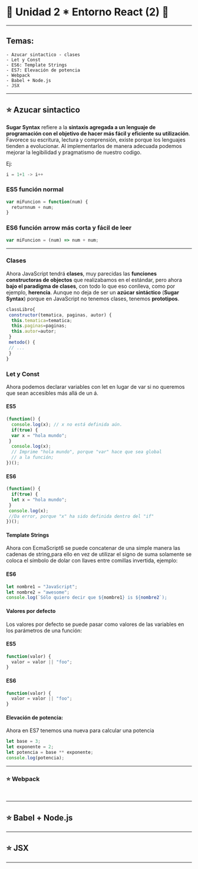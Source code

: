 # :star2: Unidad 2 * Entorno React (2) :star2:

---

## Temas:

```
- Azucar sintactico - clases
- Let y Const
- ES6: Template Strings
- ES7: Elevación de potencia
- Webpack
- Babel + Node.js
- JSX
```

---

## :star: Azucar sintactico

**Sugar Syntax** refiere a la **sintaxis agregada a un lenguaje de programación con el
objetivo de hacer más fácil y eficiente su utilización**. Favorece su escritura, lectura y comprensión, existe porque los lenguajes tienden a evolucionar. Al implementarlos de manera adecuada podemos mejorar la legibilidad y pragmatismo
de nuestro codigo.

Ej: 
```JavaScript
i = 1+1 -> i++
```

### ES5 función normal

```JavaScript
var miFuncion = function(num) {
  returnnum + num;
}
```

### ES6 función arrow más corta y fácil de leer

```JavaScript
var miFuncion = (num) => num + num;
```

---

### Clases

Ahora JavaScript tendrá **clases**, muy parecidas las **funciones constructoras de objectos** que realizabamos en el estándar, pero ahora **bajo el paradigma de clases**, con todo lo que eso conlleva, como por ejemplo, **herencia**. Aunque no deja de ser un **azúcar sintáctico** (**Sugar Syntax**) porque en JavaScript no tenemos clases, tenemos **prototipos**.


```JavaScript
classLibro{
 constructor(tematica, paginas, autor) {
  this.tematica=tematica;
  this.paginas=paginas;
  this.autor=autor;
 }
 metodo() {
 // ...
 }
}
```

### Let y Const

Ahora podemos declarar variables con let en lugar de var si no queremos que sean
accesibles más allá de un á.

####  ES5
```JavaScript
(function() {
  console.log(x); // x no está definida aún.
  if(true) {
  var x = "hola mundo";
 }
  console.log(x);
  // Imprime "hola mundo", porque "var" hace que sea global
  // a la función;
})();
```

#### ES6

```JavaScript
(function() {
  if(true) {
  let x = "hola mundo";
 }
 console.log(x);
 //Da error, porque "x" ha sido definida dentro del "if"
})();
```

#### Template Strings

Ahora con EcmaScript6 se puede concatenar de una simple manera las cadenas de
string,para ello en vez de utilizar el signo de suma solamente se coloca el símbolo de dolar con llaves entre comillas invertida, ejemplo:

#### ES6
```JavaScript
let nombre1 = "JavaScript";
let nombre2 = "awesome";
console.log(`Sólo quiero decir que ${nombre1} is ${nombre2`);
```

#### Valores por defecto

Los valores por defecto se puede pasar como valores de las variables en los
parámetros de una función:

####  ES5
```JavaScript
function(valor) { 
  valor = valor || "foo";
}
```

####  ES6
```JavaScript
function(valor) { 
  valor = valor || "foo";
}
```

#### Elevación de potencia:

Ahora en ES7 tenemos una nueva para calcular una potencia
```JavaScript
let base = 3;
let exponente = 2;
let potencia = base ** exponente;
console.log(potencia);
```
---

### :star: Webpack

```JavaScript

```

```JavaScript

```

---

## :star: Babel + Node.js

---

## :star: JSX

---

